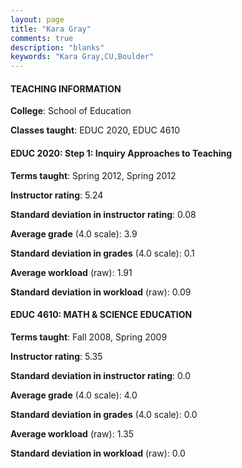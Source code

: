 ```yaml
---
layout: page
title: "Kara Gray" 
comments: true
description: "blanks"
keywords: "Kara Gray,CU,Boulder"
---
```

<head>
<script src="https://ajax.googleapis.com/ajax/libs/jquery/2.1.3/jquery.min.js"></script>
<script src="https://dl.dropboxusercontent.com/s/pc42nxpaw1ea4o9/highcharts.js?dl=0"></script>
<!-- <script src="../assets/js/highcharts.js"></script> -->
<style type="text/css">@font-face {
	font-family: "Bebas Neue";
	src: url(https://www.filehosting.org/file/details/544349/BebasNeue Regular.otf) format("opentype");
	}
	h1.Bebas { 
		font-family: "Bebas Neue", Verdana, Tahoma;
	}
</style>
</head>
	   
#### TEACHING INFORMATION

**College**: School of Education

**Classes taught**: EDUC 2020, EDUC 4610

#### EDUC 2020: Step 1: Inquiry Approaches to Teaching

**Terms taught**: Spring 2012, Spring 2012

**Instructor rating**: 5.24

**Standard deviation in instructor rating**: 0.08

**Average grade** (4.0 scale): 3.9

**Standard deviation in grades** (4.0 scale): 0.1

**Average workload** (raw): 1.91

**Standard deviation in workload** (raw): 0.09

#### EDUC 4610: MATH & SCIENCE EDUCATION

**Terms taught**: Fall 2008, Spring 2009

**Instructor rating**: 5.35

**Standard deviation in instructor rating**: 0.0

**Average grade** (4.0 scale): 4.0

**Standard deviation in grades** (4.0 scale): 0.0

**Average workload** (raw): 1.35

**Standard deviation in workload** (raw): 0.0


